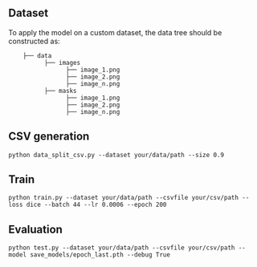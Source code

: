 ## Dataset
To apply the model on a custom dataset, the data tree should be constructed as:
``` 
    ├── data
          ├── images
                ├── image_1.png
                ├── image_2.png
                ├── image_n.png
          ├── masks
                ├── image_1.png
                ├── image_2.png
                ├── image_n.png
```
## CSV generation 
```
python data_split_csv.py --dataset your/data/path --size 0.9 
```
## Train
```
python train.py --dataset your/data/path --csvfile your/csv/path --loss dice --batch 44 --lr 0.0006 --epoch 200 
```
## Evaluation
```
python test.py --dataset your/data/path --csvfile your/csv/path --model save_models/epoch_last.pth --debug True
```
